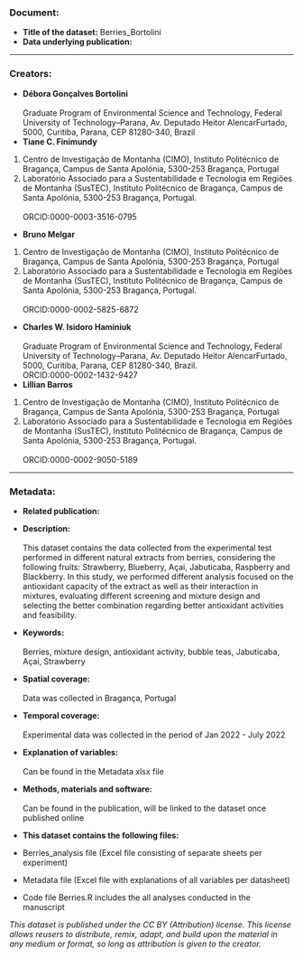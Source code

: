 ### Document:
- **Title of the dataset:** Berries_Bortolini
- **Data underlying publication:** 
---

### Creators:
- **Débora Gonçalves Bortolini** <br/>	
Graduate Program of Environmental Science and Technology, Federal University of Technology–Parana, Av. Deputado Heitor AlencarFurtado, 5000, Curitiba, Parana, CEP 81280-340, Brazil
- **Tiane C. Finimundy**		<br/>	
1. Centro de Investigação de Montanha (CIMO), Instituto Politécnico de Bragança, Campus de Santa Apolónia, 5300-253 Bragança, Portugal <br/>	
2. Laboratório Associado para a Sustentabilidade e Tecnologia em Regiões de Montanha (SusTEC), Instituto Politécnico de Bragança, Campus de Santa Apolónia, 5300-253 Bragança, Portugal. <br/>	
ORCID:0000-0003-3516-0795
- **Bruno Melgar**			<br/>	
1. Centro de Investigação de Montanha (CIMO), Instituto Politécnico de Bragança, Campus de Santa Apolónia, 5300-253 Bragança, Portugal <br/>	
2. Laboratório Associado para a Sustentabilidade e Tecnologia em Regiões de Montanha (SusTEC), Instituto Politécnico de Bragança, Campus de Santa Apolónia, 5300-253 Bragança, Portugal. <br/>	
ORCID:0000-0002-5825-6872
- **Charles W. Isidoro Haminiuk**	<br/>	
Graduate Program of Environmental Science and Technology, Federal University of Technology–Parana, Av. Deputado Heitor AlencarFurtado, 5000, Curitiba, Parana, CEP 81280-340, Brazil. <br/>	
ORCID:0000-0002-1432-9427
- **Lillian Barros**			<br/>	
1. Centro de Investigação de Montanha (CIMO), Instituto Politécnico de Bragança, Campus de Santa Apolónia, 5300-253 Bragança, Portugal <br/>	
2. Laboratório Associado para a Sustentabilidade e Tecnologia em Regiões de Montanha (SusTEC), Instituto Politécnico de Bragança, Campus de Santa Apolónia, 5300-253 Bragança, Portugal. <br/>	
ORCID:0000-0002-9050-5189
---
### Metadata:
- **Related publication:**

- **Description:** <br/>	
This dataset contains the data collected from the experimental test performed in different natural extracts from berries, considering the following fruits: Strawberry, Blueberry, Açai, Jabuticaba, Raspberry and Blackberry. In this study, we performed different analysis focused on the antioxidant capacity of the extract as well as their interaction in mixtures, evaluating different screening and mixture design and selecting the better combination regarding better antioxidant activities and feasibility.

- **Keywords:** <br/>	
Berries, mixture design, antioxidant activity, bubble teas, Jabuticaba, Açai, Strawberry

- **Spatial coverage:** <br/>	
Data was collected in Bragança, Portugal

- **Temporal coverage:** <br/>	
Experimental data was collected in the period of Jan 2022 - July 2022

- **Explanation of variables:** <br/>	
Can be found in the Metadata xlsx file

- **Methods, materials and software:** <br/>	
Can be found in the publication, will be linked to the dataset once published online

- **This dataset contains the following files:**
- Berries_analysis file (Excel file consisting of separate sheets per experiment)
- Metadata file (Excel file with explanations of all variables per datasheet)
- Code file Berries.R includes the all analyses conducted in the manuscript

*This dataset is published under the CC BY (Attribution) license.
This license allows reusers to distribute, remix, adapt, and build upon the material in any medium or format, so long as attribution is given to the creator.*

